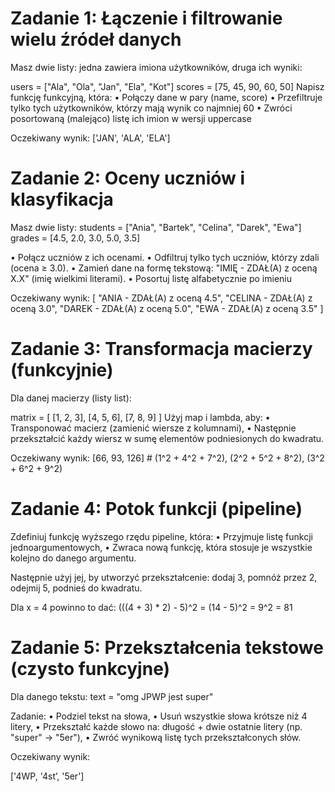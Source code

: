 

# Zadanie 1: Łączenie i filtrowanie wielu źródeł danych 
Masz dwie listy: jedna zawiera imiona użytkowników, druga ich wyniki: 
 
users = ["Ala", "Ola", "Jan", "Ela", "Kot"] 
scores = [75, 45, 90, 60, 50] 
Napisz funkcję funkcyjną, która: 
• Połączy dane w pary (name, score) 
• Przefiltruje tylko tych użytkowników, którzy mają wynik co najmniej 60 
• Zwróci posortowaną (malejąco) listę ich imion w wersji uppercase 
 
Oczekiwany wynik: 
['JAN', 'ALA', 'ELA'] 
 
 
# Zadanie 2: Oceny uczniów i klasyfikacja 
 
Masz dwie listy: 
students = ["Ania", "Bartek", "Celina", "Darek", "Ewa"] 
grades = [4.5, 2.0, 3.0, 5.0, 3.5] 
 
• Połącz uczniów z ich ocenami. 
• Odfiltruj tylko tych uczniów, którzy zdali (ocena ≥ 3.0). 
• Zamień dane na formę tekstową: "IMIĘ - ZDAŁ(A) z oceną X.X" (imię wielkimi literami). 
• Posortuj listę alfabetycznie po imieniu 
 
Oczekiwany wynik: 
[ 
    "ANIA - ZDAŁ(A) z oceną 4.5", 
    "CELINA - ZDAŁ(A) z oceną 3.0", 
    "DAREK - ZDAŁ(A) z oceną 5.0", 
    "EWA - ZDAŁ(A) z oceną 3.5" 
] 
 
# Zadanie 3: Transformacja macierzy (funkcyjnie) 
Dla danej macierzy (listy list): 
 
matrix = [ 
    [1, 2, 3], 
    [4, 5, 6], 
    [7, 8, 9] 
] 
Użyj map i lambda, aby: 
• Transponować macierz (zamienić wiersze z kolumnami), 
• Następnie przekształcić każdy wiersz w sumę elementów podniesionych do kwadratu. 
 
Oczekiwany wynik: 
[66, 93, 126]  # (1^2 + 4^2 + 7^2), (2^2 + 5^2 + 8^2), (3^2 + 6^2 + 9^2) 
 
 
# Zadanie 4: Potok funkcji (pipeline) 
 
Zdefiniuj funkcję wyższego rzędu pipeline, która: 
• Przyjmuje listę funkcji jednoargumentowych, 
• Zwraca nową funkcję, która stosuje je wszystkie kolejno do danego argumentu. 
 
Następnie użyj jej, by utworzyć przekształcenie: 
dodaj 3, pomnóż przez 2, odejmij 5, podnieś do kwadratu. 
 
Dla x = 4 powinno to dać: 
(((4 + 3) * 2) - 5)^2 = (14 - 5)^2 = 9^2 = 81 
 
 
 
 
 
# Zadanie 5: Przekształcenia tekstowe (czysto funkcyjne) 
 
Dla danego tekstu: 
text = "omg JPWP jest super" 
 
Zadanie: 
• Podziel tekst na słowa, 
• Usuń wszystkie słowa krótsze niż 4 litery, 
• Przekształć każde słowo na: długość + dwie ostatnie litery (np. "super" → "5er"), 
• Zwróć wynikową listę tych przekształconych słów. 
 
Oczekiwany wynik: 
 
['4WP, '4st’, '5er'] 
 
 

